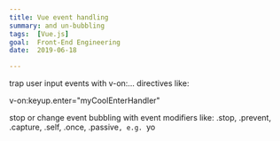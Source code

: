 ```yaml
---
title: Vue event handling
summary: and un-bubbling
tags:  [Vue.js]
goal:  Front-End Engineering
date:  2019-06-18

---
```

trap user input events with v-on:… directives like:

v-on:keyup.enter="myCoolEnterHandler"

stop or change event bubbling with event modifiers like:
.stop, .prevent, .capture, .self, .once, .passive`, e.g. `<a v-on:click.stop=“doIt”>yo</a>
